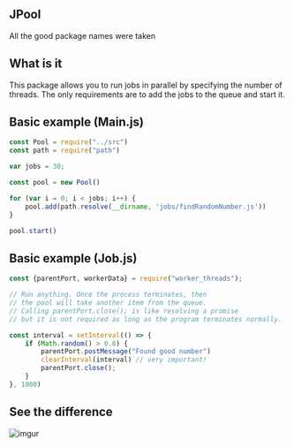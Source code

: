## JPool
All the good package names were taken

## What is it
This package allows you to run jobs in parallel by specifying the number of threads. The only requirements are to add the jobs to the queue and start it.

## Basic example (Main.js)
```js
const Pool = require("../src")
const path = require("path")

var jobs = 30;

const pool = new Pool()

for (var i = 0; i < jobs; i++) {
    pool.add(path.resolve(__dirname, 'jobs/findRandomNumber.js'))
}

pool.start()
```

## Basic example (Job.js)
```js
const {parentPort, workerData} = require("worker_threads");

// Run anything. Once the process terminates, then
// the pool will take another item from the queue.
// Calling parentPort.close(); is like resolving a promise
// but it is not required as long as the program terminates normally.

const interval = setInterval(() => {
    if (Math.random() > 0.8) {
        parentPort.postMessage("Found good number")
        clearInterval(interval) // very important!
        parentPort.close();
    }
}, 1000)

```

## See the difference
![imgur](https://imgur.com/PIZeeMU.gif)